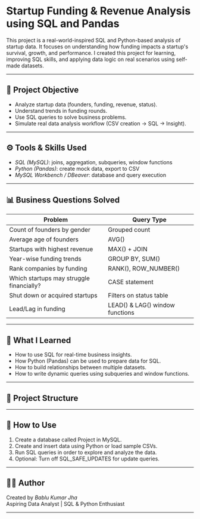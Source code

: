 # Startup Funding & Revenue Analysis using SQL and Pandas

This project is a real-world-inspired SQL and Python-based analysis of startup data. It focuses on understanding how funding impacts a startup's survival, growth, and performance. I created this project for learning, improving SQL skills, and applying data logic on real scenarios using self-made datasets.

---

## 🚀 Project Objective

- Analyze startup data (founders, funding, revenue, status).
- Understand trends in funding rounds.
- Use SQL queries to solve business problems.
- Simulate real data analysis workflow (CSV creation → SQL → Insight).

---

## ⚙ Tools & Skills Used

- *SQL (MySQL)*: joins, aggregation, subqueries, window functions
- *Python (Pandas)*: create mock data, export to CSV
- *MySQL Workbench / DBeaver*: database and query execution

---

## 📊 Business Questions Solved

| Problem | Query Type |
|---------|------------|
| Count of founders by gender | Grouped count |
| Average age of founders | AVG() |
| Startups with highest revenue | MAX() + JOIN |
| Year-wise funding trends | GROUP BY, SUM() |
| Rank companies by funding | RANK(), ROW_NUMBER() |
| Which startups may struggle financially? | CASE statement |
| Shut down or acquired startups | Filters on status table |
| Lead/Lag in funding | LEAD() & LAG() window functions |

---

## 🧠 What I Learned

- How to use SQL for real-time business insights.
- How Python (Pandas) can be used to prepare data for SQL.
- How to build relationships between multiple datasets.
- How to write dynamic queries using subqueries and window functions.

---

## 📁 Project Structure

---

## 📌 How to Use

1. Create a database called Project in MySQL.
2. Create and insert data using Python or load sample CSVs.
3. Run SQL queries in order to explore and analyze the data.
4. Optional: Turn off SQL_SAFE_UPDATES for update queries.

---

## 👨‍💻 Author

Created by *Bablu Kumar Jha*  
Aspiring Data Analyst | SQL & Python Enthusiast

---

